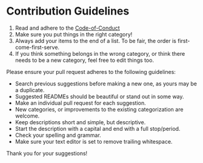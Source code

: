 # Contribution Guidelines

1. Read and adhere to the [Code-of-Conduct](./code-of-conduct.md)
2. Make sure you put things in the right category!
3. Always add your items to the end of a list. To be fair, the order is first-come-first-serve.
4. If you think something belongs in the wrong category, or think there needs to be a new category, feel free to edit things too.

Please ensure your pull request adheres to the following guidelines:

- Search previous suggestions before making a new one, as yours may be a duplicate.
- Suggested READMEs should be beautiful or stand out in some way.
- Make an individual pull request for each suggestion.
- New categories, or improvements to the existing categorization are welcome.
- Keep descriptions short and simple, but descriptive.
- Start the description with a capital and end with a full stop/period.
- Check your spelling and grammar.
- Make sure your text editor is set to remove trailing whitespace.

Thank you for your suggestions!
